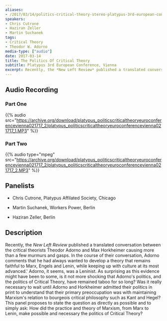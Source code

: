 ```yaml
---
aliases:
- /2017/03/14/politics-critical-theory-stereo-platypus-3rd-european-conference-vienna
speakers:
- Chris Cutrone
- Haziran Zeller
- Martin Suchanek
tags:
- Critical Theory
- Theodor W. Adorno
media-type: ["audio"]
date: 2017-03-14
title: The Politics Of Critical Theory
subtitle: Platypus 3rd European Conference, Vienna
excerpt: Recently, the *New Left Review* published a translated conversation between the critical theorists Theodor Adorno and Max Horkheimer causing more than a few murmurs and gasps. In the course of their conversation, Adorno comments that he had always wanted to develop a theory that remains faithful to Marx, Engels and Lenin, while keeping up with culture at its most advanced. Adorno, it seems, was a Leninist.
---
```


## Audio Recording

### Part One

{{% audio src="https://archive.org/download/platypus_politicscriticaltheoryeuroconferencevienna021717_2/platypus_politicscriticaltheoryeuroconferencevienna021717_1.MP3" %}}


### Part Two

{{% audio type="mpeg" src="https://archive.org/download/platypus_politicscriticaltheoryeuroconferencevienna021717_2/platypus_politicscriticaltheoryeuroconferencevienna021717_2.MP3" %}}

## Panelists

- Chris Cutrone, Platypus Affilated Society, Chicago

- Martin Suchanek, Workers Power, Berlin

- Haziran Zeller, Berlin

## Description

Recently, the *New Left Review* published a translated conversation between the critical theorists Theodor Adorno and Max Horkheimer causing more than a few murmurs and gasps. In the course of their conversation, Adorno comments that he had always wanted to develop a theory that remains faithful to Marx, Engels and Lenin, while keeping up with culture at its most advanced.' Adorno, it seems, was a Leninist. As surprising as this evidence might have been to some, is it not more shocking that Adorno's politics, and the politics of Critical Theory, have remained taboo for so long? Was it really necessary to wait until Adorno and Horkheimer admitted their politics in print to understand that their primary preoccupation was with maintaining Marxism's relation to bourgeois critical philosophy such as Kant and Hegel? This panel proposes to state the question as directly as possible and to simply ask: How did the practice and theory of Marxism, from Marx to Lenin, make possible and necessary the politics of Critical Theory?
